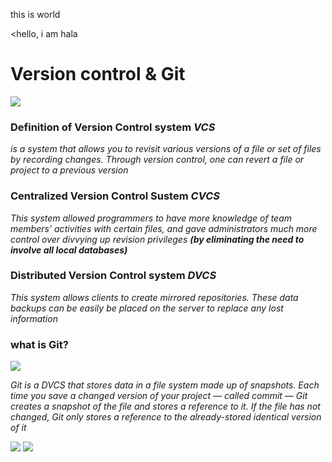 this is world

<hello, i am hala

# Version control & Git 
![](https://encrypted-tbn0.gstatic.com/images?q=tbn:ANd9GcT3tLT1KaWAeC-s5j-pBooAgFqaLk26DXDftMPOcfjW7p95V43c)
### Definition of Version Control system *VCS* 
*is a system that allows you to revisit various versions of a file or set of files by recording changes. Through version control, one can revert a file or project to a previous version*

### Centralized Version Control Sustem *CVCS*
*This system allowed programmers to have more knowledge of team members’ activities with certain files, and gave administrators much more control over divvying up revision privileges **(by eliminating the need to involve all local databases)***

### Distributed Version Control system *DVCS*
*This system allows clients to create mirrored repositories. These data backups can be easily be placed on the server to replace any lost information*

### what is Git?

![](https://miro.medium.com/max/3200/1*OY34A4uBsawmGoqpBV3UaA.png)

*Git is a DVCS that stores data in a file system made up of snapshots. Each time you save a changed version of your project — called commit — Git creates a snapshot of the file and stores a reference to it. If the file has not changed, Git only stores a reference to the already-stored identical version of it*

![](https://rogerdudler.github.io/git-guide/img/trees.png)
![](https://blog.udemy.com/wp-content/uploads/2015/08/image066.png)